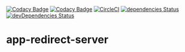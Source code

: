 [![Codacy Badge](https://api.codacy.com/project/badge/Grade/454760f541564aa59c018a4dbd4d8411)](https://www.codacy.com/app/udlei/app-redirect-server?utm_source=github.com&amp;utm_medium=referral&amp;utm_content=redirectpro/app-redirect-server&amp;utm_campaign=Badge_Grade) [![Codacy Badge](https://api.codacy.com/project/badge/Coverage/454760f541564aa59c018a4dbd4d8411)](https://www.codacy.com/app/udlei/app-redirect-server?utm_source=github.com&utm_medium=referral&utm_content=redirectpro/app-redirect-server&utm_campaign=Badge_Coverage) [![CircleCI](https://circleci.com/gh/redirectpro/app-redirect-server.svg?style=svg)](https://circleci.com/gh/redirectpro/app-redirect-server) [![dependencies Status](https://david-dm.org/redirectpro/app-redirect-server/status.svg)](https://david-dm.org/redirectpro/app-redirect-server) [![devDependencies Status](https://david-dm.org/redirectpro/app-redirect-server/dev-status.svg)](https://david-dm.org/redirectpro/app-redirect-server?type=dev)

# app-redirect-server
